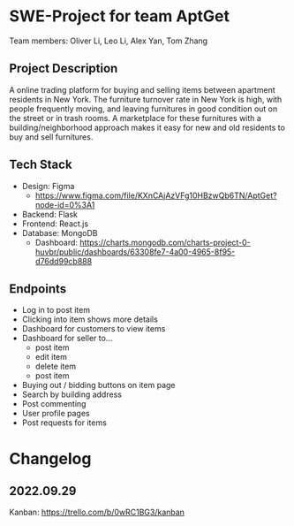 # SWE-Project for team AptGet
Team members: Oliver Li, Leo Li, Alex Yan, Tom Zhang

## Project Description
A online trading platform for buying and selling items between apartment residents in New York. The furniture turnover rate in New York is high, with people frequently moving, and leaving furnitures in good condition out on the street or in trash rooms. A marketplace for these furnitures with a building/neighborhood approach makes it easy for new and old residents to buy and sell furnitures. 

## Tech Stack
- Design: Figma
   - https://www.figma.com/file/KXnCAjAzVFg10HBzwQb6TN/AptGet?node-id=0%3A1
- Backend: Flask
- Frontend: React.js
- Database: MongoDB
   - Dashboard: https://charts.mongodb.com/charts-project-0-huvbr/public/dashboards/63308fe7-4a00-4965-8f95-d76dd99cb888

## Endpoints
- Log in to post item
- Clicking into item shows more details
- Dashboard for customers to view items
- Dashboard for seller to...
   - post item
   - edit item
   - delete item
   - post item
- Buying out / bidding buttons on item page
- Search by building address
- Post commenting
- User profile pages
- Post requests for items

# Changelog
## 2022.09.29
Kanban: https://trello.com/b/0wRC1BG3/kanban


